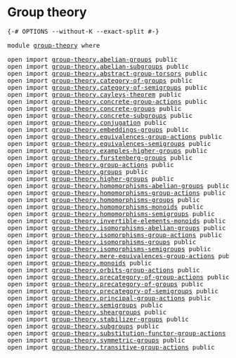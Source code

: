 # Group theory

<pre class="Agda"><a id="25" class="Symbol">{-#</a> <a id="29" class="Keyword">OPTIONS</a> <a id="37" class="Pragma">--without-K</a> <a id="49" class="Pragma">--exact-split</a> <a id="63" class="Symbol">#-}</a>

<a id="68" class="Keyword">module</a> <a id="75" href="group-theory.html" class="Module">group-theory</a> <a id="88" class="Keyword">where</a>

<a id="95" class="Keyword">open</a> <a id="100" class="Keyword">import</a> <a id="107" href="group-theory.abelian-groups.html" class="Module">group-theory.abelian-groups</a> <a id="135" class="Keyword">public</a>
<a id="142" class="Keyword">open</a> <a id="147" class="Keyword">import</a> <a id="154" href="group-theory.abelian-subgroups.html" class="Module">group-theory.abelian-subgroups</a> <a id="185" class="Keyword">public</a>
<a id="192" class="Keyword">open</a> <a id="197" class="Keyword">import</a> <a id="204" href="group-theory.abstract-group-torsors.html" class="Module">group-theory.abstract-group-torsors</a> <a id="240" class="Keyword">public</a>
<a id="247" class="Keyword">open</a> <a id="252" class="Keyword">import</a> <a id="259" href="group-theory.category-of-groups.html" class="Module">group-theory.category-of-groups</a> <a id="291" class="Keyword">public</a>
<a id="298" class="Keyword">open</a> <a id="303" class="Keyword">import</a> <a id="310" href="group-theory.category-of-semigroups.html" class="Module">group-theory.category-of-semigroups</a> <a id="346" class="Keyword">public</a>
<a id="353" class="Keyword">open</a> <a id="358" class="Keyword">import</a> <a id="365" href="group-theory.cayleys-theorem.html" class="Module">group-theory.cayleys-theorem</a> <a id="394" class="Keyword">public</a>
<a id="401" class="Keyword">open</a> <a id="406" class="Keyword">import</a> <a id="413" href="group-theory.concrete-group-actions.html" class="Module">group-theory.concrete-group-actions</a> <a id="449" class="Keyword">public</a>
<a id="456" class="Keyword">open</a> <a id="461" class="Keyword">import</a> <a id="468" href="group-theory.concrete-groups.html" class="Module">group-theory.concrete-groups</a> <a id="497" class="Keyword">public</a>
<a id="504" class="Keyword">open</a> <a id="509" class="Keyword">import</a> <a id="516" href="group-theory.concrete-subgroups.html" class="Module">group-theory.concrete-subgroups</a> <a id="548" class="Keyword">public</a>
<a id="555" class="Keyword">open</a> <a id="560" class="Keyword">import</a> <a id="567" href="group-theory.conjugation.html" class="Module">group-theory.conjugation</a> <a id="592" class="Keyword">public</a>
<a id="599" class="Keyword">open</a> <a id="604" class="Keyword">import</a> <a id="611" href="group-theory.embeddings-groups.html" class="Module">group-theory.embeddings-groups</a> <a id="642" class="Keyword">public</a>
<a id="649" class="Keyword">open</a> <a id="654" class="Keyword">import</a> <a id="661" href="group-theory.equivalences-group-actions.html" class="Module">group-theory.equivalences-group-actions</a> <a id="701" class="Keyword">public</a>
<a id="708" class="Keyword">open</a> <a id="713" class="Keyword">import</a> <a id="720" href="group-theory.equivalences-semigroups.html" class="Module">group-theory.equivalences-semigroups</a> <a id="757" class="Keyword">public</a>
<a id="764" class="Keyword">open</a> <a id="769" class="Keyword">import</a> <a id="776" href="group-theory.examples-higher-groups.html" class="Module">group-theory.examples-higher-groups</a> <a id="812" class="Keyword">public</a>
<a id="819" class="Keyword">open</a> <a id="824" class="Keyword">import</a> <a id="831" href="group-theory.furstenberg-groups.html" class="Module">group-theory.furstenberg-groups</a> <a id="863" class="Keyword">public</a>
<a id="870" class="Keyword">open</a> <a id="875" class="Keyword">import</a> <a id="882" href="group-theory.group-actions.html" class="Module">group-theory.group-actions</a> <a id="909" class="Keyword">public</a>
<a id="916" class="Keyword">open</a> <a id="921" class="Keyword">import</a> <a id="928" href="group-theory.groups.html" class="Module">group-theory.groups</a> <a id="948" class="Keyword">public</a>
<a id="955" class="Keyword">open</a> <a id="960" class="Keyword">import</a> <a id="967" href="group-theory.higher-groups.html" class="Module">group-theory.higher-groups</a> <a id="994" class="Keyword">public</a>
<a id="1001" class="Keyword">open</a> <a id="1006" class="Keyword">import</a> <a id="1013" href="group-theory.homomorphisms-abelian-groups.html" class="Module">group-theory.homomorphisms-abelian-groups</a> <a id="1055" class="Keyword">public</a>
<a id="1062" class="Keyword">open</a> <a id="1067" class="Keyword">import</a> <a id="1074" href="group-theory.homomorphisms-group-actions.html" class="Module">group-theory.homomorphisms-group-actions</a> <a id="1115" class="Keyword">public</a>
<a id="1122" class="Keyword">open</a> <a id="1127" class="Keyword">import</a> <a id="1134" href="group-theory.homomorphisms-groups.html" class="Module">group-theory.homomorphisms-groups</a> <a id="1168" class="Keyword">public</a>
<a id="1175" class="Keyword">open</a> <a id="1180" class="Keyword">import</a> <a id="1187" href="group-theory.homomorphisms-monoids.html" class="Module">group-theory.homomorphisms-monoids</a> <a id="1222" class="Keyword">public</a>
<a id="1229" class="Keyword">open</a> <a id="1234" class="Keyword">import</a> <a id="1241" href="group-theory.homomorphisms-semigroups.html" class="Module">group-theory.homomorphisms-semigroups</a> <a id="1279" class="Keyword">public</a>
<a id="1286" class="Keyword">open</a> <a id="1291" class="Keyword">import</a> <a id="1298" href="group-theory.invertible-elements-monoids.html" class="Module">group-theory.invertible-elements-monoids</a> <a id="1339" class="Keyword">public</a>
<a id="1346" class="Keyword">open</a> <a id="1351" class="Keyword">import</a> <a id="1358" href="group-theory.isomorphisms-abelian-groups.html" class="Module">group-theory.isomorphisms-abelian-groups</a> <a id="1399" class="Keyword">public</a>
<a id="1406" class="Keyword">open</a> <a id="1411" class="Keyword">import</a> <a id="1418" href="group-theory.isomorphisms-group-actions.html" class="Module">group-theory.isomorphisms-group-actions</a> <a id="1458" class="Keyword">public</a>
<a id="1465" class="Keyword">open</a> <a id="1470" class="Keyword">import</a> <a id="1477" href="group-theory.isomorphisms-groups.html" class="Module">group-theory.isomorphisms-groups</a> <a id="1510" class="Keyword">public</a>
<a id="1517" class="Keyword">open</a> <a id="1522" class="Keyword">import</a> <a id="1529" href="group-theory.isomorphisms-semigroups.html" class="Module">group-theory.isomorphisms-semigroups</a> <a id="1566" class="Keyword">public</a>
<a id="1573" class="Keyword">open</a> <a id="1578" class="Keyword">import</a> <a id="1585" href="group-theory.mere-equivalences-group-actions.html" class="Module">group-theory.mere-equivalences-group-actions</a> <a id="1630" class="Keyword">public</a>
<a id="1637" class="Keyword">open</a> <a id="1642" class="Keyword">import</a> <a id="1649" href="group-theory.monoids.html" class="Module">group-theory.monoids</a> <a id="1670" class="Keyword">public</a>
<a id="1677" class="Keyword">open</a> <a id="1682" class="Keyword">import</a> <a id="1689" href="group-theory.orbits-group-actions.html" class="Module">group-theory.orbits-group-actions</a> <a id="1723" class="Keyword">public</a>
<a id="1730" class="Keyword">open</a> <a id="1735" class="Keyword">import</a> <a id="1742" href="group-theory.precategory-of-group-actions.html" class="Module">group-theory.precategory-of-group-actions</a> <a id="1784" class="Keyword">public</a>
<a id="1791" class="Keyword">open</a> <a id="1796" class="Keyword">import</a> <a id="1803" href="group-theory.precategory-of-groups.html" class="Module">group-theory.precategory-of-groups</a> <a id="1838" class="Keyword">public</a>
<a id="1845" class="Keyword">open</a> <a id="1850" class="Keyword">import</a> <a id="1857" href="group-theory.precategory-of-semigroups.html" class="Module">group-theory.precategory-of-semigroups</a> <a id="1896" class="Keyword">public</a>
<a id="1903" class="Keyword">open</a> <a id="1908" class="Keyword">import</a> <a id="1915" href="group-theory.principal-group-actions.html" class="Module">group-theory.principal-group-actions</a> <a id="1952" class="Keyword">public</a>
<a id="1959" class="Keyword">open</a> <a id="1964" class="Keyword">import</a> <a id="1971" href="group-theory.semigroups.html" class="Module">group-theory.semigroups</a> <a id="1995" class="Keyword">public</a>
<a id="2002" class="Keyword">open</a> <a id="2007" class="Keyword">import</a> <a id="2014" href="group-theory.sheargroups.html" class="Module">group-theory.sheargroups</a> <a id="2039" class="Keyword">public</a>
<a id="2046" class="Keyword">open</a> <a id="2051" class="Keyword">import</a> <a id="2058" href="group-theory.stabilizer-groups.html" class="Module">group-theory.stabilizer-groups</a> <a id="2089" class="Keyword">public</a>
<a id="2096" class="Keyword">open</a> <a id="2101" class="Keyword">import</a> <a id="2108" href="group-theory.subgroups.html" class="Module">group-theory.subgroups</a> <a id="2131" class="Keyword">public</a>
<a id="2138" class="Keyword">open</a> <a id="2143" class="Keyword">import</a> <a id="2150" href="group-theory.substitution-functor-group-actions.html" class="Module">group-theory.substitution-functor-group-actions</a> <a id="2198" class="Keyword">public</a>
<a id="2205" class="Keyword">open</a> <a id="2210" class="Keyword">import</a> <a id="2217" href="group-theory.symmetric-groups.html" class="Module">group-theory.symmetric-groups</a> <a id="2247" class="Keyword">public</a>
<a id="2254" class="Keyword">open</a> <a id="2259" class="Keyword">import</a> <a id="2266" href="group-theory.transitive-group-actions.html" class="Module">group-theory.transitive-group-actions</a> <a id="2304" class="Keyword">public</a>
</pre>